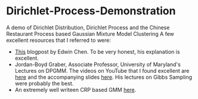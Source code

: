 # Dirichlet-Process-Demonstration
A demo of Dirichlet Distribution, Dirichlet Process and the Chinese Restaurant Process based Gaussian Mixture Model Clustering
A few excellent resources that I referred to were:
* [This](http://blog.echen.me/2012/03/20/infinite-mixture-models-with-nonparametric-bayes-and-the-dirichlet-process/) blogpost by Edwin Chen. To be very honest, his explanation is excellent. 
* Jordan-Boyd Graber, Associate Professor, University of Maryland's Lectures on DPGMM. The videos on YouTube that I found excellent are [here](https://www.youtube.com/watch?v=UTW530-QVxo) and the accompanying slides [here](http://users.umiacs.umd.edu/~jbg/teaching/CSCI_5622/17a.pdf). His lectures on Gibbs Sampling were probably the best.
* An extremely well writeen CRP based GMM [here]().
